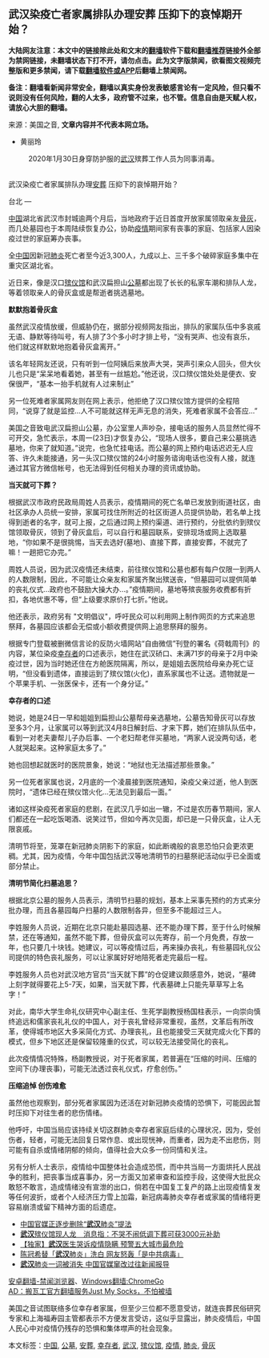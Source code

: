  <h2>武汉染疫亡者家属排队办理安葬 压抑下的哀悼期开始？</h2> <p class="notice"><b>大陆网友注意：本文中的链接除此处和文末的<a href="https://github.com/bannedbook/fanqiang" >翻墙</a>软件下载和<a href="https://github.com/killgcd/justmysocks/blob/master/README.md">翻墙推荐</a>链接外全部为禁网链接，未翻墙状态下打不开，请勿点击。此为文字版禁闻，欲看图文视频完整版和更多禁闻，请下载<a href="https://github.com/bannedbook/fanqiang">翻墙软件或APP</a>后翻墙上禁闻网。</p><p>备注：翻墙看新闻非常安全，翻墙以真实身份发表敏感言论有一定风险，但只看不说则没有任何风险，翻的人太多，政府管不过来，也不管。信息自由是天赋人权，请放心大胆的翻墙。</b></p>  <div class="entry"> <p>来源：美国之音, <strong>文章内容并不代表本网立场。</strong></p> <ul> <li> 黄丽玲 </li> </ul> <figure> <figcaption> <span itemprop="caption" data-cms-inline-wrap="caption" data-cms-inline-text="">2020年1月30日身穿防护服的<a href="https://www.bannedbook.org/bnews/tag/%e6%ad%a6%e6%b1%89/" class="st_tag internal_tag" rel="tag" title="标签 武汉 下的日志">武汉</a>殡葬工作人员为同事消毒。</span><br /> </figcaption></figure> <p>&nbsp;<br /> 武汉染疫亡者家属排队办理<a href="https://www.bannedbook.org/bnews/tag/%E5%AE%89%E8%91%AC/" class="st_tag internal_tag" rel="tag" title="标签 安葬 下的日志">安葬</a> 压抑下的哀悼期开始？</p> <p><span>台北 —&nbsp;</span></p> <p><span class='wp_keywordlink_affiliate'><a href="https://www.bannedbook.org/" title="中国" target="_blank">中国</a></span>湖北省武汉市封城逾两个月后，当地政府于近日首度开放家属领取亲友<a href="https://www.bannedbook.org/bnews/tag/%E9%AA%A8%E7%81%B0/" class="st_tag internal_tag" rel="tag" title="标签 骨灰 下的日志">骨灰</a>，而几处墓园也于本周陆续恢复办公，协助<a href="https://www.bannedbook.org/bnews/tag/%E7%96%AB%E6%83%85/" class="st_tag internal_tag" rel="tag" title="标签 疫情 下的日志">疫情</a>期间家有丧事的家庭、包括家人因染疫过世的家庭筹办丧事。</p> <p>全<a href="https://www.bannedbook.org/bnews/tag/%E4%B8%AD%E5%9B%BD/" class="st_tag internal_tag" rel="tag" title="标签 中国 下的日志">中国</a>因新冠<a href="https://www.bannedbook.org/bnews/tag/%e8%82%ba%e7%82%8e/" class="st_tag internal_tag" rel="tag" title="标签 肺炎 下的日志">肺炎</a>死亡者至今近3,300人，九成以上、三千多个破碎家庭多集中在重灾区湖北省。</p> <p>近日来，像是汉口<a href="https://www.bannedbook.org/bnews/tag/%E6%AE%A1%E4%BB%AA%E9%A6%86/" class="st_tag internal_tag" rel="tag" title="标签 殡仪馆 下的日志">殡仪馆</a>和武汉扁担山<a href="https://www.bannedbook.org/bnews/tag/%E5%85%AC%E5%A2%93/" class="st_tag internal_tag" rel="tag" title="标签 公墓 下的日志">公墓</a>都出现了长长的私家车潮和排队人龙，等着领取亲人的骨灰盒或是帮逝者挑选墓地。</p> <p><strong>默默抱着骨灰盒</strong></p> <p>虽然武汉疫情放缓，但威胁仍在，据部分视频网友指出，排队的家属队伍中多哀戚无语、静默等待叫号，有人排了3个多小时才排上号，“没有哭声、也没有哀乐，他们就这样默默地抱着骨灰盒离开。”</p>  <p>该名年轻网友还说，只有听到一位阿姨后来放声大哭，哭声引来众人回头，但大伙儿也只是“呆呆地看着她，甚至有一丝尴尬。”他还说，汉口殡仪馆处处是便衣、安保很严，“基本一抬手机就有人过来制止”</p> <p>另一位死难者家属网友则在网上表示，他拒绝了汉口殡仪馆方提供的全程陪同，“说穿了就是监控…人不可能就这样无声无息的消失，死难者家属不会答应…”</p> <p>美国之音致电武汉扁担山公墓，办公室里人声吵杂，接电话的服务人员显然忙得不可开交，急忙表示，本周一(23日)才恢复办公，“现场人很多，要自己来公墓挑选墓地，你来了就知道。”说完，也急忙挂电话。而公墓的网上预约电话迟迟无人应答、许久未能接通，另一头汉口殡仪馆的24小时服务谘询电话也没有人接，就连通过其官方微信帐号，也无法得到任何相关办理的资讯或协助。</p> <p><strong>当天就可下葬？</strong></p> <p>根据武汉市政府民政局周姓人员表示，疫情期间的死亡名单已发放到街道社区，由社区承办人员统一安排，家属可找住所附近的社区街道人员提供协助，若名单上找得到逝者的名字，就可上报，之后通过网上预约渠道、进行预约，分批依约到殡仪馆领取骨灰，领到了骨灰盒后，可以自行和墓园联系，安排现场或网上选取墓地，“你如果不是很挑惕，当天去选好(墓地)、直接下葬，直接安葬，不就完了嘛！一趟把它办完。”</p> <p>周姓人员说，因为武汉疫情还未结束，前往殡仪馆和公墓也都有每户仅限一到两人的人数限制，因此，不可能让众亲友和家属齐聚出殡送丧，“但墓园可以提供简单的丧礼仪式…政府也不鼓励大操大办…。”疫情期间，墓地等殡丧服务收费都有折扣，各地优惠不等，但“上级要求原价打七折。”他说。</p> <p>他还表示，政府另有 &quot;文明倡议&quot;，呼吁民众可以利用网上制作网页的方式来追思祭拜，各墓园应该都会无偿或小额收费提供网上追思祭拜的服务。</p> <p>根据专门登载被删微信言论的反防火墙网站“自由微信”刊登的署名《荷戟周刊》的内容，某位染疫<a href="https://www.bannedbook.org/bnews/tag/%E5%B9%B8%E5%AD%98%E8%80%85/" class="st_tag internal_tag" rel="tag" title="标签 幸存者 下的日志">幸存者</a>的口述表示，她住在武汉硚口、未满71岁的母亲于2月中染疫过世，因为当时她还住在方舱医院隔离，所以，是姐姐去医院给母亲办死亡证明，“但没看到遗体，直接运到了殡仪馆(火化)，直系家属也不让送。遗物就是一个苹果手机、一张医保卡，还有一个身分证。”</p>  <p><strong>幸存者的口述</strong></p> <p>她说，她是24日一早和姐姐到扁担山公墓帮母亲选墓地，公墓告知骨灰可以存放至多3个月，让家属可以等到武汉4月8日解封后、才来下葬，她们在排队队伍中，看到一对老夫妻帮儿子办后事、一个老妇帮老伴买墓地，“两家人说没两句话，老人就哭起来。这种家庭太多了。”</p> <p>她也回想起就医时的医院景象，她说：“地狱也无法描述那些景象。”</p> <p>另一位死者家属也说，2月底的一个凌晨接到医院通知，染疫父亲过逝，他人到医院时，“遗体已经在殡仪馆火化…无法见到最后一面。”</p> <p>诸如这样染疫死者家庭的悲剧，在武汉几乎如出一辙，不过是农历春节期间，家人们都还在一起吃饭喝酒、说笑过节，但如今再次见面，却已是一只骨灰盒，让人无限哀戚。</p> <p>清明节将至，笼罩在新冠肺炎阴影下的家庭，如此断魂般的哀思恐怕只会更浓更稠。尤其，因为疫情，今年中国包括武汉等地清明节的扫墓祭祀活动似乎已全面或部分禁止。</p> <p><strong>清明节简化扫墓追思？</strong></p> <p>根据北京公墓的服务人员表示，清明节扫墓的规划，基本上采事先预约的方式来分批办理，而且各墓园每户扫墓的人数限制各异，但至多不能超过三人。</p>  <p>李姓服务人员说，近期在北京只能赴墓园选墓、还不能办理下葬，至于什么时候解禁，还在等通知，虽然不能下葬，但骨灰盒可以先寄存，前一个月免费，存放一年，也只要几十块钱。她建议，可以等疫情过后，再来操办丧礼，有些墓园礼仪公司提供的特色丧礼服务，可以让家属好好地陪死者走完最后一程。</p> <p>李姓服务人员也对武汉地方官员“当天就下葬”的仓促建议颇感意外，她说，“墓碑上刻字就得要花上5-7天，如果，当天就下葬，代表墓碑上只能先草草写上名字！”</p> <p>对此，南华大学生命礼仪研究中心副主任、生死学副教授杨国柱表示，一向崇向慎终追远和儒家丧礼礼仪的中国人，对于丧礼曾经非常重视，虽然，文革后有所改革，使得城市地区大多采简化方式、办理丧礼，且也能接受三天就完成火化下葬的模式，但乡下地区还是保留较隆重的仪式，可以较无法接受简化的丧礼。</p> <p>此次疫情情况特殊，杨副教授说，对于死者家属，若普遍在“压缩的时间、压缩的空间下(办理丧事)，可能无法透过丧礼仪式，疗愈创伤。”</p> <p><strong>压缩追悼 创伤难愈</strong></p> <p>虽然他也观察到，部分死者家属因为还活在对新冠肺炎疫情的恐惧下，可能因此暂时压抑下对往生者的悲伤情绪。</p> <p>他呼吁，中国当局应该持续关切这群肺炎幸存者家庭后续的心理状况，因为，受创伤者，轻者，可能无法回复日常作息、或出现恍神，而重者，因为走不出悲伤，则可能有自杀或情绪阴郁的倾向，值得社会大众多一份同情和关注。</p> <p>另有分析人士表示，疫情给中国整体社会造成恐慌，而中共当局一方面烘托人民战争的胜利，把丧事当成喜事办，另一方面又加紧审查和监控手段，这使得大批民众敢怒不敢言，造成情绪没有宣泄的出口，倘若在中国复工复产的路上出现疫情复发等任何波折，或者个人经济压力雪上加霜，新冠病毒肺炎幸存者或家属的情绪将更容易崩溃或留下精神方面的后遗症。</p>  <ul class='op-related-articles' title='相关阅读'> <li><a href='https://www.bannedbook.org/bnews/ssgc/20200327/1301032.html' target='_blank'>中国官媒正逐步删除“<b>武汉</b>肺炎”提法</a></li> <li><a href='https://www.bannedbook.org/bnews/headline/20200327/1301023.html' target='_blank'><b>武汉</b>殡仪馆现人龙　消息指：不哭不闹低调下葬可获3000元补助</a></li> <li><a href='https://www.bannedbook.org/bnews/comments/20200326/1301000.html' target='_blank'>【独家】<b>武汉</b>医生哭诉疫情隐瞒 预警五大城市最危险</a></li> <li><a href='https://www.bannedbook.org/bnews/comments/20200326/1300996.html' target='_blank'>陈冠希替「<b>武汉</b>肺炎」洗白   网友怒轰「是中共病毒」</a></li> <li><a href='https://www.bannedbook.org/bnews/worldnews/20200326/1300977.html' target='_blank'><b>武汉</b>肺炎一词被消失 中国官媒窜改过往新闻报导</a></li> </ul> <div class="texttj"> <a href="https://github.com/bannedbook/fanqiang/wiki/%E5%AE%89%E5%8D%93%E7%BF%BB%E5%A2%99-%E7%A6%81%E9%97%BB%E6%B5%8F%E8%A7%88%E5%99%A8" target="_blank">安卓翻墙-禁闻浏览器</a>、<a href="https://github.com/bannedbook/fanqiang/wiki/Chrome%E4%B8%80%E9%94%AE%E7%BF%BB%E5%A2%99%E5%8C%85" target="_blank">Windows翻墙:ChromeGo</a><br/> <a href="https://github.com/killgcd/justmysocks/blob/master/README.md" target="_blank">AD：搬瓦工官方翻墙服务Just My Socks，不怕被墙</a> </div><p>美国之音试图联络多位幸存者家属，但至少三位都不愿意受访，就连丧葬民俗研究专家和上海福寿园主管都表示不方便发言受访，这似乎显露出，肺炎疫情后，中国人民心中对疫情仍残存的恐惧和集体噤声的社会现象。</p><a name='sharetosocial'></a>           </div><!--END ENTRY--> <div class="postfooter"> <div>本文标签：<a href="https://www.bannedbook.org/bnews/tag/%E4%B8%AD%E5%9B%BD/" rel="tag">中国</a>, <a href="https://www.bannedbook.org/bnews/tag/%E5%85%AC%E5%A2%93/" rel="tag">公墓</a>, <a href="https://www.bannedbook.org/bnews/tag/%E5%AE%89%E8%91%AC/" rel="tag">安葬</a>, <a href="https://www.bannedbook.org/bnews/tag/%E5%B9%B8%E5%AD%98%E8%80%85/" rel="tag">幸存者</a>, <a href="https://www.bannedbook.org/bnews/tag/%e6%ad%a6%e6%b1%89/" rel="tag">武汉</a>, <a href="https://www.bannedbook.org/bnews/tag/%E6%AE%A1%E4%BB%AA%E9%A6%86/" rel="tag">殡仪馆</a>, <a href="https://www.bannedbook.org/bnews/tag/%E7%96%AB%E6%83%85/" rel="tag">疫情</a>, <a href="https://www.bannedbook.org/bnews/tag/%e8%82%ba%e7%82%8e/" rel="tag">肺炎</a>, <a href="https://www.bannedbook.org/bnews/tag/%E9%AA%A8%E7%81%B0/" rel="tag">骨灰</a></div>  </div><!--END POSTFOOTER--> 